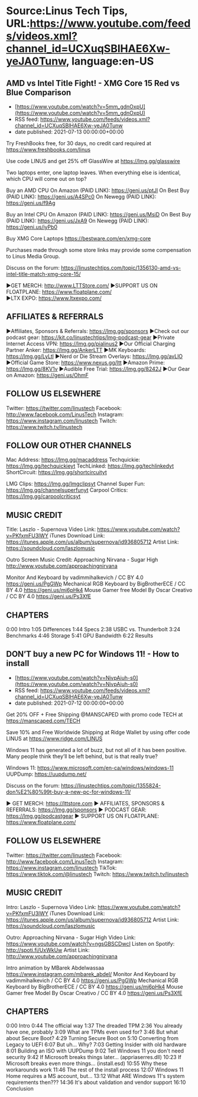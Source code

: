 # Source:Linus Tech Tips, URL:https://www.youtube.com/feeds/videos.xml?channel_id=UCXuqSBlHAE6Xw-yeJA0Tunw, language:en-US

## AMD vs Intel Title Fight! - XMG Core 15 Red vs Blue Comparison
 - [https://www.youtube.com/watch?v=5mm_gdnOxpU](https://www.youtube.com/watch?v=5mm_gdnOxpU)
 - RSS feed: https://www.youtube.com/feeds/videos.xml?channel_id=UCXuqSBlHAE6Xw-yeJA0Tunw
 - date published: 2021-07-13 00:00:00+00:00

Try FreshBooks free, for 30 days, no credit card required at https://www.freshbooks.com/linus

Use code LINUS and get 25% off GlassWire at https://lmg.gg/glasswire

Two laptops enter, one laptop leaves. When everything else is identical, which CPU will come out on top?

Buy an AMD CPU
On Amazon (PAID LINK): https://geni.us/ptJl
On Best Buy (PAID LINK): https://geni.us/A4SPc0
On Newegg (PAID LINK): https://geni.us/f9Ag

Buy an Intel CPU
On Amazon (PAID LINK): https://geni.us/MsiD
On Best Buy (PAID LINK): https://geni.us/JxA9
On Newegg (PAID LINK): https://geni.us/iyPb0

Buy XMG Core Laptops 
https://bestware.com/en/xmg-core

Purchases made through some store links may provide some compensation to Linus Media Group.

Discuss on the forum: https://linustechtips.com/topic/1356130-amd-vs-intel-title-match-xmg-core-15/


►GET MERCH: http://www.LTTStore.com/
►SUPPORT US ON FLOATPLANE: https://www.floatplane.com/  
►LTX EXPO: https://www.ltxexpo.com/   

AFFILIATES & REFERRALS
---------------------------------------------------
►Affiliates, Sponsors & Referrals: https://lmg.gg/sponsors
►Check out our podcast gear: https://kit.co/linustechtips/lmg-podcast-gear
►Private Internet Access VPN: https://lmg.gg/pialinus2
►Our Official Charging Partner Anker: https://lmg.gg/AnkerLTT
►MK Keyboards: https://lmg.gg/LyLtl
►Nerd or Die Stream Overlays: https://lmg.gg/avLlO
►Official Game Store: https://www.nexus.gg/ltt
►Amazon Prime: https://lmg.gg/8KV1v
►Audible Free Trial: https://lmg.gg/8242J
►Our Gear on Amazon: https://geni.us/OhmF

FOLLOW US ELSEWHERE
---------------------------------------------------  
Twitter: https://twitter.com/linustech
Facebook: http://www.facebook.com/LinusTech
Instagram: https://www.instagram.com/linustech
Twitch: https://www.twitch.tv/linustech

FOLLOW OUR OTHER CHANNELS
---------------------------------------------------  
Mac Address: https://lmg.gg/macaddress
Techquickie: https://lmg.gg/techquickieyt
TechLinked: https://lmg.gg/techlinkedyt
ShortCircuit: https://lmg.gg/shortcircuityt

LMG Clips: https://lmg.gg/lmgclipsyt
Channel Super Fun: https://lmg.gg/channelsuperfunyt
Carpool Critics: https://lmg.gg/carpoolcriticsyt

MUSIC CREDIT
---------------------------------------------------  
Title: Laszlo - Supernova
Video Link: https://www.youtube.com/watch?v=PKfxmFU3lWY
iTunes Download Link: https://itunes.apple.com/us/album/supernova/id936805712
Artist Link: https://soundcloud.com/laszlomusic

Outro Screen Music Credit: Approaching Nirvana - Sugar High http://www.youtube.com/approachingnirvana

Monitor And Keyboard by vadimmihalkevich / CC BY 4.0  https://geni.us/PgGWp
Mechanical RGB Keyboard by BigBrotherECE / CC BY 4.0 https://geni.us/mj6pHk4
Mouse Gamer free Model By Oscar Creativo / CC BY 4.0 https://geni.us/Ps3XfE

CHAPTERS
---------------------------------------------------  
0:00 Intro
1:05 Differences 
1:44 Specs
2:38 USBC vs. Thunderbolt
3:24 Benchmarks
4:46 Storage 
5:41 GPU Bandwidth
6:22 Results

## DON’T buy a new PC for Windows 11! - How to install
 - [https://www.youtube.com/watch?v=NivpAiuh-s0](https://www.youtube.com/watch?v=NivpAiuh-s0)
 - RSS feed: https://www.youtube.com/feeds/videos.xml?channel_id=UCXuqSBlHAE6Xw-yeJA0Tunw
 - date published: 2021-07-12 00:00:00+00:00

Get 20% OFF + Free Shipping @MANSCAPED with promo code TECH at
https://manscaped.com/TECH

Save 10% and Free Worldwide Shipping at Ridge Wallet by using offer code LINUS at https://www.ridge.com/LINUS

Windows 11 has generated a lot of buzz, but not all of it has been positive. Many people think they’ll be left behind, but is that really true?

Windows 11: https://www.microsoft.com/en-ca/windows/windows-11
UUPDump: https://uupdump.net/

Discuss on the forum: https://linustechtips.com/topic/1355824-don%E2%80%99t-buy-a-new-pc-for-windows-11/

► GET MERCH: https://lttstore.com
► AFFILIATES, SPONSORS & REFERRALS: https://lmg.gg/sponsors
► PODCAST GEAR: https://lmg.gg/podcastgear
► SUPPORT US ON FLOATPLANE: https://www.floatplane.com/

FOLLOW US ELSEWHERE
---------------------------------------------------  
Twitter: https://twitter.com/linustech
Facebook: http://www.facebook.com/LinusTech
Instagram: https://www.instagram.com/linustech
TikTok: https://www.tiktok.com/@linustech
Twitch: https://www.twitch.tv/linustech

MUSIC CREDIT
---------------------------------------------------
Intro: Laszlo - Supernova
Video Link: https://www.youtube.com/watch?v=PKfxmFU3lWY
iTunes Download Link: https://itunes.apple.com/us/album/supernova/id936805712
Artist Link: https://soundcloud.com/laszlomusic

Outro: Approaching Nirvana - Sugar High
Video Link: https://www.youtube.com/watch?v=ngsGBSCDwcI
Listen on Spotify: http://spoti.fi/UxWkUw
Artist Link: http://www.youtube.com/approachingnirvana

Intro animation by MBarek Abdelwassaa https://www.instagram.com/mbarek_abdel/
Monitor And Keyboard by vadimmihalkevich / CC BY 4.0  https://geni.us/PgGWp
Mechanical RGB Keyboard by BigBrotherECE / CC BY 4.0 https://geni.us/mj6pHk4
Mouse Gamer free Model By Oscar Creativo / CC BY 4.0 https://geni.us/Ps3XfE

CHAPTERS
---------------------------------------------------  
0:00 Intro
0:44 The official way
1:37 The dreaded TPM
2:36 You already have one, probably
3:09 What are TPMs even used for?
3:46 But what about Secure Boot?
4:29 Turning Secure Boot on
5:10 Converting from Legacy to UEFI
6:07 But uh... Why?
7:03 Getting Insider with old hardware
8:01 Building an ISO with UUPDump
9:02 Tell Windows 11 you don't need security
9:42 If Microsoft breaks things later... (appriaserres.dll)
10:23 If Microsoft breaks even more things... (install.esd)
10:55 Why these workarounds work
11:46 The rest of the install process
12:07 Windows 11 Home requires a MS account, but...
13:12 What ARE Windows 11's system requirements then???
14:36 It's about validation and vendor support
16:10 Conclusion

